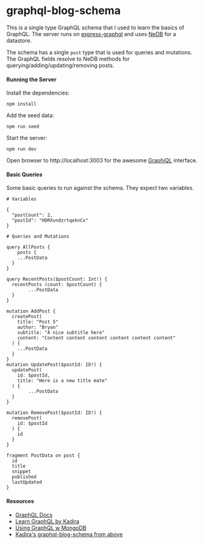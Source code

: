 # graphql-blog-schema
This is a single type GraphQL schema that I used to learn the basics of GraphQL. The server runs on [express-graphql](https://github.com/graphql/express-graphql) and uses [NeDB](https://github.com/louischatriot/nedb) for a datastore.

The schema has a single `post` type that is used for queries and mutations. The GraphQL fields resolve to NeDB methods for querying/adding/updating/removing posts.

#### Running the Server
Install the dependencies:
```
npm install
```

Add the seed data:
```
npm run seed
```

Start the server:
```
npm run dev
```

Open browser to http://localhost:3003 for the awesome [GraphiQL](https://github.com/graphql/graphiql) interface.

#### Basic Queries
Some basic queries to run against the schema. They expect two variables.
```
# Variables

{
  "postCount": 2,
  "postId": "HDRXvndzrtqeknCx"
}
```

```
# Queries and Mutations

query AllPosts {
	posts {
    ...PostData
  }
}

query RecentPosts($postCount: Int!) {
  recentPosts (count: $postCount) {
		...PostData
  }
}

mutation AddPost {
  createPost(
    title: "Post 5"
    author: "Bryan"
    subtitle: "A nice subtitle here"
    content: "Content content content content content content"
  ) {
    ...PostData
  }
}
mutation UpdatePost($postId: ID!) {
  updatePost(
    id: $postId,
    title: "Here is a new title mate"
  ) {
		...PostData
  }
}

mutation RemovePost($postId: ID!) {
  removePost(
    id: $postId
  ) {
    id
  }
}

fragment PostData on post {
  id
  title
  snippet
  published
  lastUpdated
}
```
#### Resources
- [GraphQL Docs](http://graphql.org/learn/)
- [Learn GraphQL by Kadira](https://learngraphql.com/)
- [Using GraphQL w MongoDB](https://www.compose.com/articles/using-graphql-with-mongodb/)
- [Kadira's graphql-blog-schema from above](https://github.com/kadirahq/graphql-blog-schema/blob/master/src/schema.js)
